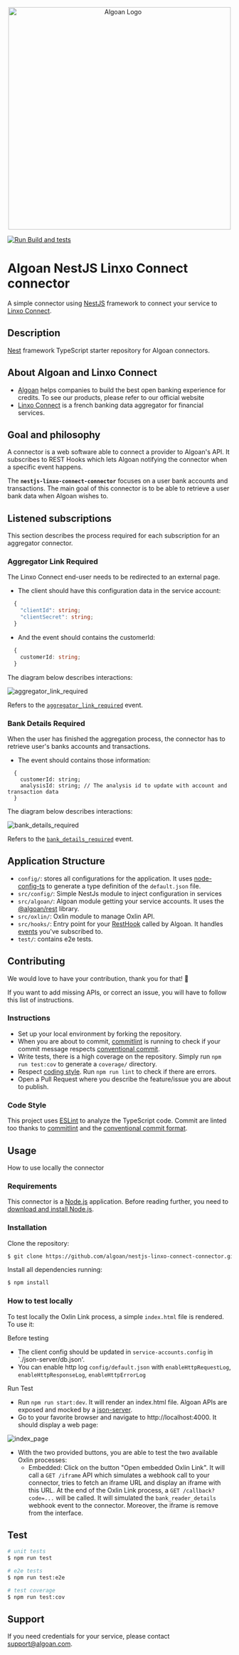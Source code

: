 <p align="center">
  <a href="http://algoan.com/" target="blank"><img src="./public/algoan_linxo_connect.png" width="500" alt="Algoan Logo" /></a>
</p>

[![Run Build and tests](https://github.com/algoan/nestjs-linxo-connect-connector/actions/workflows/test.yaml/badge.svg)](https://github.com/algoan/nestjs-linxo-connect-connector/actions/workflows/test.yaml)

# Algoan NestJS Linxo Connect connector

A simple connector using [NestJS](https://nestjs.com/) framework to connect your service to [Linxo Connect](https://linxoconnect.com/).

## Description

[Nest](https://github.com/nestjs/nest) framework TypeScript starter repository for Algoan connectors.

## About Algoan and Linxo Connect

- [Algoan](https://www.algoan.com) helps companies to build the best open banking experience for credits. To see our products, please refer to our official website
- [Linxo Connect](https://developers.oxlin.io) is a french banking data aggregator for financial services.

## Goal and philosophy

A connector is a web software able to connect a provider to Algoan's API. It subscribes to REST Hooks which lets Algoan notifying the connector when a specific event happens.

The **`nestjs-linxo-connect-connector`** focuses on a user bank accounts and transactions. The main goal of this connector is to be able to retrieve a user bank data when Algoan wishes to.

## Listened subscriptions

This section describes the process required for each subscription for an aggregator connector.

### Aggregator Link Required

The Linxo Connect end-user needs to be redirected to an external page.

* The client should have this configuration data in the service account:
  
```typescript
  {
    "clientId": string;
    "clientSecret": string;
  }
```

* And the event should contains the customerId:

```typescript
  {
    customerId: string;
  }
```

The diagram below describes interactions:

![aggregator_link_required](public/aggregator_link_required.png)

Refers to the [`aggregator_link_required`](https://developers.algoan.com/public/docs/algoan_documentation/resthooks_and_events/event_list.html#aggregator_link_required) event.

### Bank Details Required

When the user has finished the aggregation process, the connector has to retrieve user's banks accounts and transactions.

* The event should contains those information:

```
  {
    customerId: string;
    analysisId: string; // The analysis id to update with account and transaction data
  }
```

The diagram below describes interactions:

![bank_details_required](public/bank_details_required.png)

Refers to the [`bank_details_required`](https://developers.algoan.com/public/docs/algoan_documentation/resthooks_and_events/event_list.html#bank_details_required) event.

## Application Structure

- `config/`: stores all configurations for the application. It uses [node-config-ts](https://github.com/tusharmath/node-config-ts) to generate a type definition of the `default.json` file.
- `src/config/`: Simple NestJs module to inject configuration in services
- `src/algoan/`: Algoan module getting your service accounts. It uses the [@algoan/rest](https://github.com/algoan/rest-nodejs) library.
- `src/oxlin/`: Oxlin module to manage Oxlin API.
- `src/hooks/`: Entry point for your [RestHook](https://developers.algoan.com/public/docs/algoan_documentation/resthooks_and_events/resthooks.html) called by Algoan. It handles [events](https://developers.algoan.com/public/docs/algoan_documentation/resthooks_and_events/event_list.html) you've subscribed to.
- `test/`: contains e2e tests.

## Contributing

We would love to have your contribution, thank you for that! 🎉

If you want to add missing APIs, or correct an issue, you will have to follow this list of instructions.

### Instructions

- Set up your local environment by forking the repository.
- When you are about to commit, [commitlint](https://github.com/conventional-changelog/commitlint) is running to check if your commit message respects [conventional commit](https://www.conventionalcommits.org/en/v1.0.0/).
- Write tests, there is a high coverage on the repository. Simply run `npm run test:cov` to generate a `coverage/` directory.
- Respect [coding style](#code-style). Run `npm run lint` to check if there are errors.
- Open a Pull Request where you describe the feature/issue you are about to publish.

### Code Style

This project uses [ESLint](https://eslint.org/) to analyze the TypeScript code. Commit are linted too thanks to [commitlint](https://github.com/conventional-changelog/commitlint) and the [conventional commit format](https://conventionalcommits.org/).

## Usage

How to use locally the connector

### Requirements

This connector is a [Node.js](https://nodejs.org/en/) application. Before reading further, you need to [download and install Node.js](https://nodejs.org/en/download/).
### Installation

Clone the repository:

```bash
$ git clone https://github.com/algoan/nestjs-linxo-connect-connector.git
```

Install all dependencies running:

```bash
$ npm install
```

### How to test locally

To test locally the Oxlin Link process, a simple `index.html` file is rendered. To use it:

Before testing
- The client config should be updated in `service-accounts.config` in  `./json-server/db.json'.
- You can enable http log `config/default.json` with `enableHttpRequestLog`, `enableHttpResponseLog`, `enableHttpErrorLog`

Run Test
- Run `npm run start:dev`. It will render an index.html file. Algoan APIs are exposed and mocked by a [json-server](https://github.com/typicode/json-server).
- Go to your favorite browser and navigate to http://localhost:4000. It should display a web page:

![index_page](public/index-page.png)

- With the two provided buttons, you are able to test the two available Oxlin processes:
  - Embedded: Click on the button "Open embedded Oxlin Link". It will call a `GET /iframe` API which simulates a webhook call to your connector, tries to fetch an iframe URL and display an iframe with this URL. At the end of the Oxlin Link process, a `GET /callback?code=...` will be called. It will simulated the `bank_reader_details` webhook event to the connector. Moreover, the iframe is remove from the interface.

## Test

```bash
# unit tests
$ npm run test

# e2e tests
$ npm run test:e2e

# test coverage
$ npm run test:cov
```

## Support

If you need credentials for your service, please contact [support@algoan.com](mailto://support@algoan.com).
